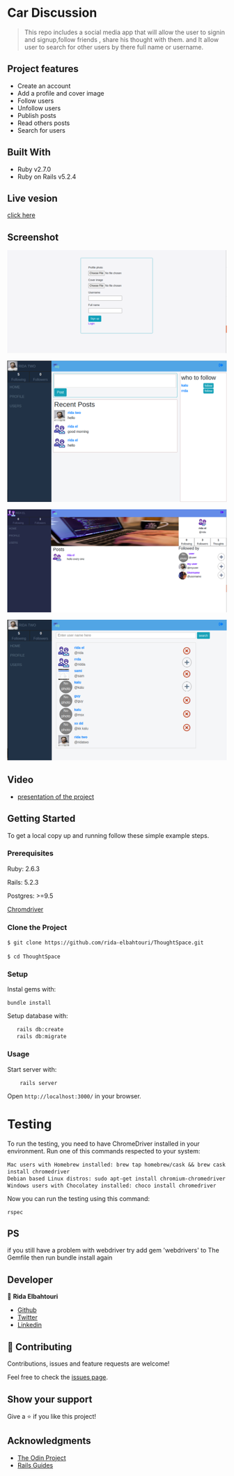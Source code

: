 
# Car Discussion

> This repo includes a social media app that will allow the user to signin and signup,follow friends , share his thought with them.
> and  It allow user to search for other users by there full name or username.  
## Project features

- Create an account
- Add a profile and cover image
- Follow users
- Unfollow users
- Publish posts
- Read others posts
- Search for users
 

## Built With

- Ruby v2.7.0
- Ruby on Rails v5.2.4

## Live vesion
[click here](https://shrouded-plains-90260.herokuapp.com/)
## Screenshot
![screenshot1](app/assets/images/Screenshot.png)

![screenshot2](app/assets/images/Screenshot2.png)

![screenshot3](app/assets/images/Screenshot3.png)

![screenshot4](app/assets/images/Screenshot4.png)
## Video
- [presentation of the project](https://www.loom.com/share/ce839dbeb08e4f169047fc058b870db7)
## Getting Started

To get a local copy up and running follow these simple example steps.

### Prerequisites

Ruby: 2.6.3

Rails: 5.2.3

Postgres: >=9.5

[Chromdriver](https://github.com/SeleniumHQ/selenium/wiki/ChromeDriver)

### Clone the Project

```
$ git clone https://github.com/rida-elbahtouri/ThoughtSpace.git

$ cd ThoughtSpace
```

### Setup

Instal gems with:

```
bundle install
```

Setup database with:

```
   rails db:create
   rails db:migrate
```



### Usage

Start server with:

```
    rails server
```

Open `http://localhost:3000/` in your browser.


# Testing

To run the testing, you need to have ChromeDriver installed in your environment.
Run one of this commands respected to your system:

```
Mac users with Homebrew installed: brew tap homebrew/cask && brew cask install chromedriver
Debian based Linux distros: sudo apt-get install chromium-chromedriver
Windows users with Chocolatey installed: choco install chromedriver

```


Now you can run the testing using this command:

```
rspec

```
## PS 
if you still have a problem with webdriver try add gem 'webdrivers' to The Gemfile then run bundle install again



## Developer


👤 **Rida Elbahtouri**
- [Github](https://github.com/rida-elbahtouri)
- [Twitter](https://twitter.com/RElbahtouri)
- [Linkedin](https://www.linkedin.com/in/rida-elbahtouri/)

## 🤝 Contributing


Contributions, issues and feature requests are welcome!

Feel free to check the <a href="https://github.com/rida-elbahtouri/ThoughtSpace/issues" target="_blank">issues page</a>.

## Show your support

Give a ⭐️ if you like this project!

## Acknowledgments
 
- <a href="https://www.theodinproject.com/" target="_blank">The Odin Project</a>
- <a href="https://guides.rubyonrails.org/" target="_blank">Rails Guides</a>
